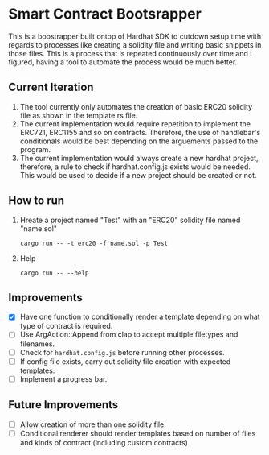 # Smart Contract Bootsrapper

This is a boostrapper built ontop of Hardhat SDK to cutdown setup time with regards to processes like creating a solidity file and writing basic snippets in those files. This is a process that is repeated continuously over time and I figured, having a tool to automate the process would be much better.

## Current Iteration

1. The tool currently only automates the creation of basic ERC20 solidity file as shown in the template.rs file.
2. The current implementation would require repetition to implement the ERC721, ERC1155 and so on contracts. Therefore, the use of handlebar's conditionals would be best depending on the arguements passed to the program.
3. The current implementation would always create a new hardhat project, therefore, a rule to check if hardhat.config.js exists would be needed. This would be used to decide if a new project should be created or not.

## How to run

1. Hreate a project named "Test" with an "ERC20" solidity file named "name.sol"

   `cargo run -- -t erc20 -f name.sol -p Test`

2. Help

   `cargo run -- --help`

## Improvements

- [x] Have one function to conditionally render a template depending on what type of contract is required.
- [ ] Use ArgAction::Append from clap to accept multiple filetypes and filenames.
- [ ] Check for `hardhat.config.js` before running other processes.
- [ ] If config file exists, carry out solidity file creation with expected templates.
- [ ] Implement a progress bar.

## Future Improvements

- [ ] Allow creation of more than one solidity file.
- [ ] Conditional renderer should render templates based on number of files and kinds of contract (including custom contracts)
